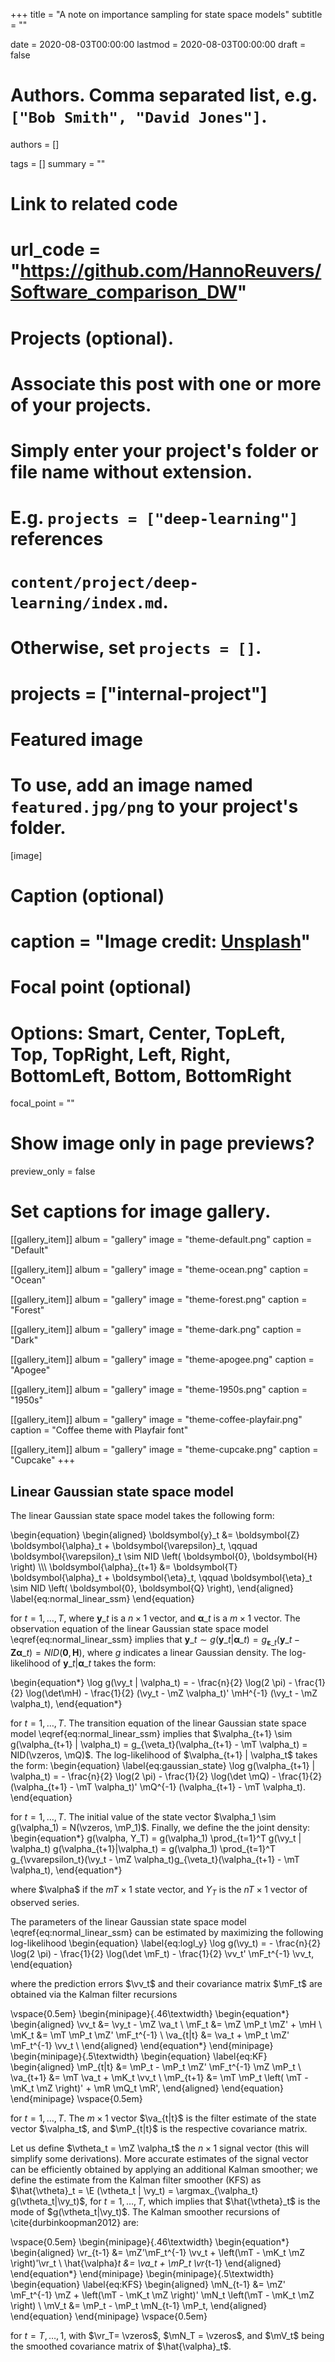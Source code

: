 +++
title = "A note on importance sampling for state space models"
subtitle = ""

date = 2020-08-03T00:00:00
lastmod = 2020-08-03T00:00:00
draft = false

# Authors. Comma separated list, e.g. `["Bob Smith", "David Jones"]`.
authors = []

tags = []
summary = ""

# Link to related code
# url_code = "https://github.com/HannoReuvers/Software_comparison_DW"

# Projects (optional).
#   Associate this post with one or more of your projects.
#   Simply enter your project's folder or file name without extension.
#   E.g. `projects = ["deep-learning"]` references 
#   `content/project/deep-learning/index.md`.
#   Otherwise, set `projects = []`.
# projects = ["internal-project"]

# Featured image
# To use, add an image named `featured.jpg/png` to your project's folder. 
[image]
  # Caption (optional)
  # caption = "Image credit: [**Unsplash**](https://unsplash.com/photos/CpkOjOcXdUY)"

  # Focal point (optional)
  # Options: Smart, Center, TopLeft, Top, TopRight, Left, Right, BottomLeft, Bottom, BottomRight
  focal_point = ""

# Show image only in page previews?
  preview_only = false

# Set captions for image gallery.

[[gallery_item]]
album = "gallery"
image = "theme-default.png"
caption = "Default"

[[gallery_item]]
album = "gallery"
image = "theme-ocean.png"
caption = "Ocean"

[[gallery_item]]
album = "gallery"
image = "theme-forest.png"
caption = "Forest"

[[gallery_item]]
album = "gallery"
image = "theme-dark.png"
caption = "Dark"

[[gallery_item]]
album = "gallery"
image = "theme-apogee.png"
caption = "Apogee"

[[gallery_item]]
album = "gallery"
image = "theme-1950s.png"
caption = "1950s"

[[gallery_item]]
album = "gallery"
image = "theme-coffee-playfair.png"
caption = "Coffee theme with Playfair font"

[[gallery_item]]
album = "gallery"
image = "theme-cupcake.png"
caption = "Cupcake"
+++


## Linear Gaussian state space model

The linear Gaussian state space model takes the following form:

\begin{equation}
\begin{aligned}
\boldsymbol{y}\_t &= \boldsymbol{Z} \boldsymbol{\alpha}\_t + \boldsymbol{\varepsilon}\_t, \\qquad  \boldsymbol{\varepsilon}\_t \sim NID \left( \boldsymbol{0}, \boldsymbol{H} \right) \\\\\\
\boldsymbol{\alpha}\_{t+1} &= \boldsymbol{T} \boldsymbol{\alpha}\_t + \boldsymbol{\eta}\_t, \\qquad \boldsymbol{\eta}\_t \sim NID \left( \boldsymbol{0}, \boldsymbol{Q} \right),
\end{aligned}
\label{eq:normal_linear_ssm}
\end{equation}

for $t=1, \ldots, T$, where $\boldsymbol{y}\_t$ is a $n \times 1$ vector, and $\boldsymbol{\alpha}\_t$ is a $m \times 1$ vector. The observation equation of the linear Gaussian state space model \eqref{eq:normal_linear_ssm} implies that $\boldsymbol{y}\_t \sim g(\boldsymbol{y}\_t | \boldsymbol{\alpha}\_t) = g_{\boldsymbol{\varepsilon}\_t}(\boldsymbol{y}\_t - \boldsymbol{Z} \boldsymbol{\alpha}\_t) = NID(\mathbf{0}, \boldsymbol{H})$, where $g$ indicates a linear Gaussian density. The log-likelihood of $\boldsymbol{y}\_t | \boldsymbol{\alpha}\_t$ takes the form:

\begin{equation*}
\log g(\vy_t | \valpha_t) = - \frac{n}{2} \log(2 \pi) - \frac{1}{2} \log(\det\mH) - \frac{1}{2} (\vy_t - \mZ \valpha_t)' \mH^{-1} (\vy_t - \mZ \valpha_t),
\end{equation*}

for $t=1, \dots, T$. The transition equation of the linear Gaussian state space model \eqref{eq:normal_linear_ssm} implies that $\valpha_{t+1} \sim g(\valpha_{t+1} | \valpha_t) = g_{\veta_t}(\valpha_{t+1} -  \mT \valpha_t) = NID(\vzeros, \mQ)$. The log-likelihood of $\valpha_{t+1} | \valpha_t$ takes the form:
\begin{equation} \label{eq:gaussian_state}
\log g(\valpha_{t+1} | \valpha_t) = - \frac{n}{2} \log(2 \pi) - \frac{1}{2} \log(\det \mQ) - \frac{1}{2} (\valpha_{t+1} -  \mT \valpha_t)' \mQ^{-1} (\valpha_{t+1} -  \mT \valpha_t).
\end{equation}

for $t=1, \dots, T$. The initial value of the state vector $\valpha_1 \sim g(\valpha_1) = N(\vzeros, \mP_1)$. Finally, we define the the joint density:
\begin{equation*}
g(\valpha, Y_T) = g(\valpha_1) \prod_{t=1}^T g(\vy_t | \valpha_t) g(\valpha_{t+1}|\valpha_t) = g(\valpha_1) \prod_{t=1}^T g_{\vvarepsilon_t}(\vy_t - \mZ \valpha_t)g_{\veta_t}(\valpha_{t+1} -  \mT \valpha_t),
\end{equation*}

where $\valpha$ if the $mT \times 1$ state vector, and $Y_T$ is the $nT \times 1$ vector of observed series.

The parameters of the linear Gaussian state space model \eqref{eq:normal_linear_ssm} can be estimated by maximizing the following log-likelihood
\begin{equation} \label{eq:logl_y}
\log g(\vy_t) = - \frac{n}{2} \log(2 \pi) - \frac{1}{2} \log(\det \mF_t) - \frac{1}{2} \vv_t' \mF_t^{-1} \vv_t,
\end{equation}

where the prediction errors $\vv_t$ and their covariance matrix $\mF_t$ are obtained via the Kalman filter recursions

\vspace{0.5em}
\begin{minipage}{.46\textwidth}
\begin{equation*}
\begin{aligned}
\vv_t &= \vy_t - \mZ \va_t \\
\mF_t &= \mZ \mP_t \mZ' + \mH \\
\mK_t &= \mT \mP_t \mZ' \mF_t^{-1} \\
\va_{t|t} &= \va_t + \mP_t \mZ' \mF_t^{-1} \vv_t \\
\end{aligned}
\end{equation*} 
\end{minipage}
\begin{minipage}{.5\textwidth}
\begin{equation} \label{eq:KF}
\begin{aligned}
\mP_{t|t} &= \mP_t - \mP_t \mZ' \mF_t^{-1} \mZ \mP_t \\
\va_{t+1} &= \mT \va_t + \mK_t \vv_t \\
\mP_{t+1} &= \mT \mP_t \left( \mT - \mK_t \mZ \right)' + \mR \mQ_t \mR',
\end{aligned}
\end{equation}
\end{minipage}  \vspace{0.5em}

for $t = 1, \dots, T$. The $m \times 1$ vector $\va_{t|t}$ is the filter estimate of the state vector $\valpha_t$, and $\mP_{t|t}$ is the respective covariance matrix. 

Let us define $\vtheta_t = \mZ \valpha_t$ the $n \times 1$ signal vector (this will simplify some derivations). More accurate estimates of the signal vector can be efficiently obtained by applying an additional Kalman smoother; we define the estimate from the Kalman filter smoother (KFS) as $\hat{\vtheta}_t = \E (\vtheta_t | \vy_t) = \argmax_{\valpha_t} g(\vtheta_t|\vy_t)$, for $t=1, \dots, T$, which implies that $\hat{\vtheta}_t$ is the mode of $g(\vtheta_t|\vy_t)$. The Kalman smoother recursions of \cite{durbinkoopman2012} are:

\vspace{0.5em}
\begin{minipage}{.46\textwidth}
\begin{equation*}
\begin{aligned}
\vr_{t-1} &= \mZ'\mF_t^{-1} \vv_t + \left(\mT - \mK_t \mZ \right)'\vr_t \\
\hat{\valpha}_t &= \va_t + \mP_t \vr_{t-1}
\end{aligned}
\end{equation*} 
\end{minipage}
\begin{minipage}{.5\textwidth}
\begin{equation} \label{eq:KFS}
\begin{aligned}
\mN_{t-1} &= \mZ' \mF_t^{-1} \mZ + \left(\mT - \mK_t \mZ \right)' \mN_t \left(\mT - \mK_t \mZ \right) \\
\mV_t &= \mP_t - \mP_t \mN_{t-1} \mP_t,
\end{aligned}
\end{equation}
\end{minipage}  \vspace{0.5em}

for $t=T, \dots, 1$, with $\vr_T= \vzeros$, $\mN_T = \vzeros$, and $\mV_t$ being the smoothed covariance matrix of $\hat{\valpha}_t$.




